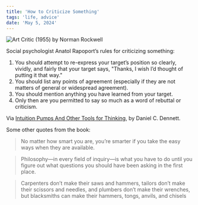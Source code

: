```yaml
---
title: 'How to Criticize Something'
tags: 'life, advice'
date: 'May 5, 2024'
---
```


![Art Critic (1955) by Norman Rockwell](/images/critic.jpeg)

Social psychologist Anatol Rapoport’s rules for criticizing something:

1. You should attempt to re-express your target’s position so clearly, vividly, and fairly that your target says, "Thanks, I wish I’d thought of putting it that way."
2. You should list any points of agreement (especially if they are not matters of general or widespread agreement).
3. You should mention anything you have learned from your target.
4. Only then are you permitted to say so much as a word of rebuttal or criticism.

Via [Intuition Pumps And Other Tools for Thinking](https://www.goodreads.com/book/show/18378002-intuition-pumps-and-other-tools-for-thinking), by Daniel C. Dennett.

Some other quotes from the book:

> No matter how smart you are, you’re smarter if you take the easy ways when they are available.

> Philosophy—in every field of inquiry—is what you have to do until you figure out what questions you should have been asking in the first place.

> Carpenters don’t make their saws and hammers, tailors don’t make their scissors and needles, and plumbers don’t make their wrenches, but blacksmiths can make their hammers, tongs, anvils, and chisels
